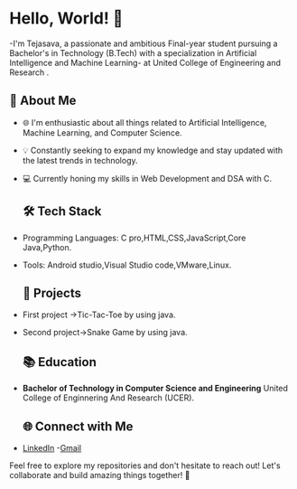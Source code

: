 # Hello, World! 👋

-I'm Tejasava, a passionate and ambitious Final-year student pursuing a Bachelor's in Technology (B.Tech) with a specialization in Artificial Intelligence and Machine Learning-
 at United College of Engineering and Research .

## 🚀 About Me

- 🌐 I'm enthusiastic about all things related to Artificial Intelligence, Machine Learning, and Computer Science.
- 💡 Constantly seeking to expand my knowledge and stay updated with the latest trends in technology.
- 💻 Currently honing my skills in Web Development and DSA with C.

  ## 🛠️ Tech Stack

- Programming Languages: C pro,HTML,CSS,JavaScript,Core Java,Python.
- Tools: Android studio,Visual Studio code,VMware,Linux.

  ## 🌱 Projects
- First project ->Tic-Tac-Toe by using java.
- Second project->Snake Game by using java.

  ## 📚 Education

- **Bachelor of Technology in Computer Science and Engineering**
  United College of Enginnering And Research (UCER).

  ## 🌐 Connect with Me

- [LinkedIn](www.linkedin.com/in/tejasava-singh-yadav-ba8818274)
-[Gmail](tejasavasinghyadav@gmail.com)

Feel free to explore my repositories and don't hesitate to reach out! Let's collaborate and build amazing things together! 🚀

  
